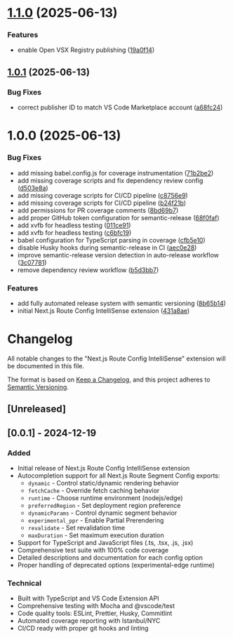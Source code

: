 # [1.1.0](https://github.com/cavalcanteLeo/nextjs-route-config-intellisense/compare/v1.0.1...v1.1.0) (2025-06-13)


### Features

* enable Open VSX Registry publishing ([19a0f14](https://github.com/cavalcanteLeo/nextjs-route-config-intellisense/commit/19a0f14236ee1632c9ff5b3bdf90b5c6b9b6ae29))

## [1.0.1](https://github.com/cavalcanteLeo/nextjs-route-config-intellisense/compare/v1.0.0...v1.0.1) (2025-06-13)


### Bug Fixes

* correct publisher ID to match VS Code Marketplace account ([a68fc24](https://github.com/cavalcanteLeo/nextjs-route-config-intellisense/commit/a68fc24e195b513bf62f26f428678ace7c67d438))

# 1.0.0 (2025-06-13)


### Bug Fixes

* add missing babel.config.js for coverage instrumentation ([71b2be2](https://github.com/cavalcanteLeo/nextjs-route-config-intellisense/commit/71b2be2eed5bb727092349a5867d79c84b88acc2))
* add missing coverage scripts and fix dependency review config ([d503e8a](https://github.com/cavalcanteLeo/nextjs-route-config-intellisense/commit/d503e8ad2d3f5cf1aa7078a39cdfbb9f7ce55ec1))
* add missing coverage scripts for CI/CD pipeline ([c8756e9](https://github.com/cavalcanteLeo/nextjs-route-config-intellisense/commit/c8756e9764305b05fb09dceac5380bf759ce65e4))
* add missing coverage scripts for CI/CD pipeline ([b24f21b](https://github.com/cavalcanteLeo/nextjs-route-config-intellisense/commit/b24f21b16f1b49d5ef931e74b69d5cfa04edd1b9))
* add permissions for PR coverage comments ([8bd69b7](https://github.com/cavalcanteLeo/nextjs-route-config-intellisense/commit/8bd69b7b3bed0133e6536b4621332440007b3162))
* add proper GitHub token configuration for semantic-release ([68f0faf](https://github.com/cavalcanteLeo/nextjs-route-config-intellisense/commit/68f0faf4f8dbc1f19a6ff30e801eb72e765da01e))
* add xvfb for headless testing ([011ce91](https://github.com/cavalcanteLeo/nextjs-route-config-intellisense/commit/011ce9169dc12ff666b21846fabb8ae2f92a6d9c))
* add xvfb for headless testing ([c6bfc19](https://github.com/cavalcanteLeo/nextjs-route-config-intellisense/commit/c6bfc195288874e08b8d0632e320b9716461c24c))
* babel configuration for TypeScript parsing in coverage ([cfb5e10](https://github.com/cavalcanteLeo/nextjs-route-config-intellisense/commit/cfb5e10fd3227ab7556c4c823590ff1edbbc73d3))
* disable Husky hooks during semantic-release in CI ([aec0e28](https://github.com/cavalcanteLeo/nextjs-route-config-intellisense/commit/aec0e287e93c72a65a23065e1b3f9b86589d2ebd))
* improve semantic-release version detection in auto-release workflow ([3c07781](https://github.com/cavalcanteLeo/nextjs-route-config-intellisense/commit/3c077810fc065451fe67f8c3e81c7f12798183db))
* remove dependency review workflow ([b5d3bb7](https://github.com/cavalcanteLeo/nextjs-route-config-intellisense/commit/b5d3bb7ecaf54f16ceb463b363431d675484bc13))


### Features

* add fully automated release system with semantic versioning ([8b65b14](https://github.com/cavalcanteLeo/nextjs-route-config-intellisense/commit/8b65b1492b4ccfc5cf3f3bf17cee9ee1b3fe47d6))
* initial Next.js Route Config IntelliSense extension ([431a8ae](https://github.com/cavalcanteLeo/nextjs-route-config-intellisense/commit/431a8ae88ed5becc676f4de0546779741fb11403))

# Changelog

All notable changes to the "Next.js Route Config IntelliSense" extension will be documented in this file.

The format is based on [Keep a Changelog](https://keepachangelog.com/en/1.0.0/),
and this project adheres to [Semantic Versioning](https://semver.org/spec/v2.0.0.html).

## [Unreleased]

## [0.0.1] - 2024-12-19

### Added
- Initial release of Next.js Route Config IntelliSense extension
- Autocompletion support for all Next.js Route Segment Config exports:
  - `dynamic` - Control static/dynamic rendering behavior
  - `fetchCache` - Override fetch caching behavior  
  - `runtime` - Choose runtime environment (nodejs/edge)
  - `preferredRegion` - Set deployment region preference
  - `dynamicParams` - Control dynamic segment behavior
  - `experimental_ppr` - Enable Partial Prerendering
  - `revalidate` - Set revalidation time
  - `maxDuration` - Set maximum execution duration
- Support for TypeScript and JavaScript files (.ts, .tsx, .js, .jsx)
- Comprehensive test suite with 100% code coverage
- Detailed descriptions and documentation for each config option
- Proper handling of deprecated options (experimental-edge runtime)

### Technical
- Built with TypeScript and VS Code Extension API
- Comprehensive testing with Mocha and @vscode/test
- Code quality tools: ESLint, Prettier, Husky, Commitlint
- Automated coverage reporting with Istanbul/NYC
- CI/CD ready with proper git hooks and linting
